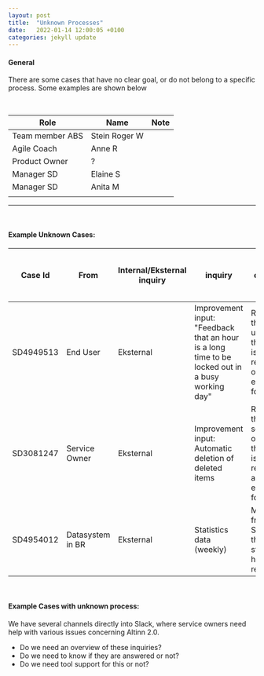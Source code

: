 ```yaml
---
layout: post
title:  "Unknown Processes"
date:   2022-01-14 12:00:05 +0100
categories: jekyll update
---
```


#### General
There are some cases that have no clear goal, or do not belong to a specific process.
Some examples are shown below 

<br />

| Role | Name | Note |
| -- | -- | -- |
| Team member ABS | Stein Roger W |  |
| Agile Coach | Anne R |  |
| Product Owner | ? |  |
| Manager SD | Elaine S |  |
| Manager SD | Anita M |  |
|  |  |  |


---

<br />

#### **Example Unknown Cases:**

| Case Id | From | Internal/Eksternal inquiry | inquiry | The desired outcome of the case | Contributors | Information security | Note |
| -- | -- | -- | -- | -- | -- | -- | -- |
| SD4949513 | End User  | Eksternal | Improvement input: "Feedback that an hour is a long time to be locked out in a busy working day"| Reply to the end user that the input is registered, or expected follow-up | ABS <br /> SD <br /> Internal Product Team | | |
| SD3081247 | Service Owner | Eksternal | Improvement input: Automatic deletion of deleted items  | Reply to the service owner that the input is registered, and expected follow-up | SD <br /> Internal Team | | SLA Cooperation Agreement |
| SD4954012 | Datasystem in BR | Eksternal | Statistics data (weekly) | Message from SERES that statistics have been received | SD <br /> Team Seres | | Waste? |

<br />

#### **Example Cases with unknown process:**

We have several channels directly into Slack, where service owners need help with various issues concerning Altinn 2.0.
- Do we need an overview of these inquiries?
- Do we need to know if they are answered or not?
- Do we need tool support for this or not? 
